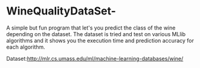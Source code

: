 # WineQualityDataSet-
A simple but fun program that let's you predict the class of the wine depending on the dataset. The dataset is tried and test on various MLlib algorithms and it shows you the execution time and prediction accuracy for each algorithm.

Dataset:http://mlr.cs.umass.edu/ml/machine-learning-databases/wine/
